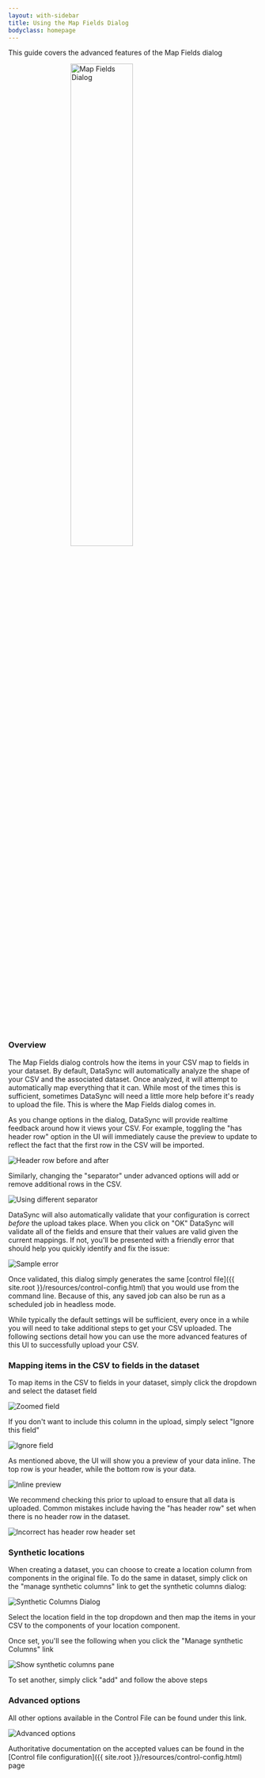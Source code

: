 ```yaml
---
layout: with-sidebar
title: Using the Map Fields Dialog
bodyclass: homepage
---
```


This guide covers the advanced features of the Map Fields dialog

<img src ="/images/map_fields.png" alt="Map Fields Dialog" style="width: 50%;display: block;margin-left: auto;margin-right: auto">

### Overview

The Map Fields dialog controls how the items in your CSV map to fields in your dataset.  By default, DataSync will automatically analyze the shape of your CSV and the associated dataset.  Once analyzed, it will attempt to automatically map everything that it can.  While most of the times this is sufficient, sometimes DataSync will need a little more help before it's ready to upload the file.  This is where the Map Fields dialog comes in.  

As you change options in the dialog, DataSync will provide realtime feedback around how it views your CSV.  For example, toggling the "has header row" option in the UI will immediately cause the preview to update to reflect the fact that the first row in the CSV will be imported.  

![Header row before and after](/images/header_row_before_after.png)

Similarly, changing the "separator" under advanced options will add or remove additional rows in the CSV. 

![Using different separator](/images/different_separator.png)

DataSync will also automatically validate that your configuration is correct *before* the upload takes place.  When you click on "OK" DataSync will validate all of the fields and ensure that their values are valid given the current mappings.  If not, you'll be presented with a friendly error that should help you quickly identify and fix the issue:

![Sample error](/images/sample_error.png) 

Once validated, this dialog simply generates the same [control file]({{ site.root }}/resources/control-config.html) that you would use from the command line.  Because of this, any saved job can also be run as a scheduled job in headless mode. 

While typically the default settings will be sufficient, every once in a while you will need to take additional steps to get your CSV uploaded.  The following sections detail how you can use the more advanced features of this UI to successfully upload your CSV. 

### Mapping items in the CSV to fields in the dataset

To map items in the CSV to fields in your dataset, simply click the dropdown and select the dataset field

![Zoomed field](/images/select_field.png)

If you don't want to include this column in the upload, simply select "Ignore this field"

![Ignore field](/images/ignore_field.png)

As mentioned above, the UI will show you a preview of your data inline.  The top row is your header, while the bottom row is your data.  

![Inline preview](/images/inline.png)

We recommend checking this prior to upload to ensure that all data is uploaded.  Common mistakes include having the "has header row" set when there is no header row in the dataset. 

![Incorrect has header row header set](/images/header_before.png)

### Synthetic locations

When creating a dataset, you can choose to create a location column from components in the original file.  To do the same in dataset, simply click on the "manage synthetic columns" link to get the synthetic columns dialog:

![Synthetic Columns Dialog](/images/synthetic_columns.png)

Select the location field in the top dropdown and then map the items in your CSV to the components of your location component.  

Once set, you'll see the following when you click the "Manage synthetic Columns" link

![Show synthetic columns pane](/images/show_synthetic_columns.png) 
 
To set another, simply click "add" and follow the above steps

### Advanced options

All other options available in the Control File can be found under this link.  

![Advanced options](/images/advanced_options.png)

Authoritative documentation on the accepted values can be found in the [Control file configuration]({{ site.root }}/resources/control-config.html) page
